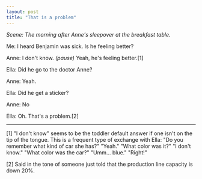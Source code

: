 ```yaml
---
layout: post
title: "That is a problem"
---
```




<p><em>Scene: The morning after Anne's sleepover at the breakfast
table.</em></p>

<p>Me: I heard Benjamin was sick. Is he feeling better?</p>

<p>Anne: I don't know. <em>(pause)</em> Yeah, he's feeling
better.[1]</p>

<p>Ella: Did he go to the doctor Anne?</p>

<p>Anne: Yeah.</p>

<p>Ella: Did he get a sticker?</p>

<p>Anne: No</p>

<p>Ella: Oh. That's a problem.[2]</p>

<hr noshade="noshade" />

<p>[1] "I don't know" seems to be the toddler default answer if
one isn't on the tip of the tongue. This is a frequent type of
exchange with Ella: "Do you remember what kind of car she has?"
"Yeah." "What color was it?" "I don't know." "What color was the
car?" "Umm... blue." "Right!"</p>

<p>[2] Said in the tone of someone just told that the production
line capacity is down 20%.</p>



